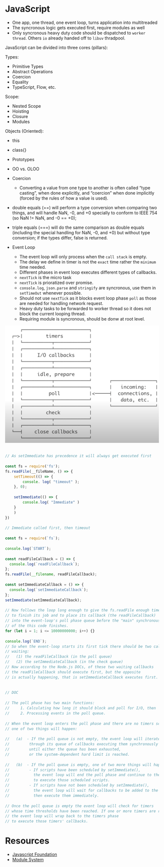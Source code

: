 # JavaScript

- One app, one thread, one event loop, turns application into multitreaded
- The syncronous logic gets executed first, require modules as well
- Only syncronous heavy duty code should be dispatched to `worker thread`. Others `io` already handed off to `libuv` thradpool.

JavaScript can be divided into three cores (pillars):

Types:
- Primitive Types
- Abstract Operations
- Coercion
- Equality
- TypeScript, Flow, etc.

Scope:
- Nested Scope
- Hoisting
- Closure
- Modules

Objects (Oriented):
- this
- class{}
- Prototypes
- OO vs. OLOO

- Coercion
    - Converting a value from one type to another is often called “type casting”, when done explicitly, and “coercion” when done implicitly (forced by the rules of how a value is used).

- double equals (==) will perform a type conversion when comparing two things, and will handle NaN, -0, and +0 specially to conform to IEEE 754 (so NaN != NaN, and -0 == +0);

- triple equals (===) will do the same comparison as double equals (including the special handling for NaN, -0, and +0) but without type conversion; if the types differ, false is returned.

- Event Loop
    - The event loop will only process when the `call stack` is empty.
    - The delay we define in timer is not the `exact` time rather the `minimum` time needed.
    - Different phases in event loop executes different types of callbacks.
    - `nextTick` is the micro task
    - `nextTick` is prioratized over promise.
    - `console.log`, `json.parse` and `stringify` are syncronous, use them in `setTimeOut` whenever possible.
    - Should not use `nextTick` as it blocks event loop phase `poll` as those are needed for handling network request.
    - Heavy duty tasks to be forwarded to worker thread so it does not block the current looping thread.
    - Requiring module is syncronous, should be donw at root level.

![](./images/Event%20Loop%20Phases.png)

```js

// As setImmediate has precedence it will always get executed first

const fs = require('fs');
fs.readFile(__fileName, () => {
    setTimeout(() => {
        console. log( "timeout" );
    }, 0);

    setImmediate(() => {
        console.log( "Immediate" )
    }
    )
})

// Immediate called first, then timeout

const fs = require(`fs`);

console.log(`START`);

const readFileCallback = () => {
  console.log(`readFileCallback`);
};
fs.readFile(__filename, readFileCallback);

const setImmediateCallback = () => {
  console.log(`setImmediateCallback`);
};
setImmediate(setImmediateCallback);

// Now follows the loop long enough to give the fs.readFile enough time
// to finish its job and to place its callback (the readFileCallback)
// into the event-loop's poll phase queue before the "main" synchronous part
// of the this code finishes.
for (let i = 1; i <= 10000000000; i++) {}

console.log(`END`);
// So when the event-loop starts its first tick there should be two callbacks
// waiting:
//   (1) the readFileCallback (in the poll queue)
//   (2) the setImmediateCallback (in the check queue)
// Now according to the Node.js DOCs, of these two waiting callbacks
// the readFileCallback should execute first, but the opposite
// is actually happening, that is setImmediateCallback executes first.


// DOC

// The poll phase has two main functions:
//     1. Calculating how long it should block and poll for I/O, then
//     2. Processing events in the poll queue.

// When the event loop enters the poll phase and there are no timers scheduled,
// one of two things will happen:

//   (a)  - If the poll queue is not empty, the event loop will iterate
//         through its queue of callbacks executing them synchronously
//         until either the queue has been exhausted,
//         or the system-dependent hard limit is reached.

//   (b)  - If the poll queue is empty, one of two more things will happen:
//         - If scripts have been scheduled by setImmediate(),
//           the event loop will end the poll phase and continue to the check phase
//           to execute those scheduled scripts.
//         - If scripts have not been scheduled by setImmediate(),
//           the event loop will wait for callbacks to be added to the queue,
//           then execute them immediately.

// Once the poll queue is empty the event loop will check for timers
// whose time thresholds have been reached. If one or more timers are ready,
// the event loop will wrap back to the timers phase
// to execute those timers' callbacks.

```

# Resources
- [Javascript Foundation](https://github.com/farnaz-kakhsaz/Deep-JavaScript-Foundations/blob/master/README.md)
- [Module System](https://auth0.com/blog/javascript-module-systems-showdown/)